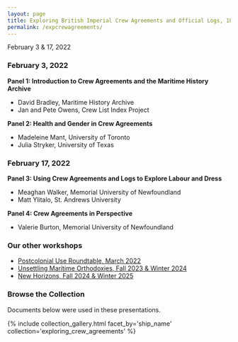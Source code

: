 ```yaml
---
layout: page
title: Exploring British Imperial Crew Agreements and Official Logs, 1863-1972
permalink: /expcrewagreements/
---
```


February 3 & 17, 2022

### February 3, 2022

**Panel 1: Introduction to Crew Agreements and the Maritime History Archive**

- David Bradley, Maritime History Archive
- Jan and Pete Owens, Crew List Index Project

**Panel 2: Health and Gender in Crew Agreements**

- Madeleine Mant, University of Toronto
- Julia Stryker, University of Texas

### February 17, 2022

**Panel 3: Using Crew Agreements and Logs to Explore Labour and Dress**

- Meaghan Walker, Memorial University of Newfoundland
- Matt Ylitalo, St. Andrews University

**Panel 4: Crew Agreements in Perspective**

- Valerie Burton, Memorial University of Newfoundland

### Our other workshops

- [Postcolonial Use Roundtable, March 2022](https://maritimeworkshops.com/postcolonial/)
- [Unsettling Maritime Orthodoxies, Fall 2023 & Winter 2024](https://maritimeworkshops.com/orthodoxies/)
- [New Horizons, Fall 2024 & Winter 2025](https://maritimeworkshops.com/newhorizons/)

### Browse the Collection

Documents below were used in these presentations.

{% include collection_gallery.html facet_by='ship_name' collection='exploring_crew_agreements' %}
